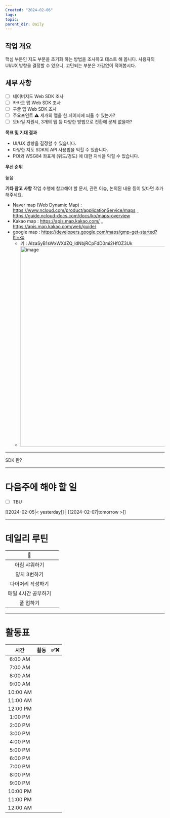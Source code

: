 ```yaml
---
Created: "2024-02-06"
tags: 
topic: 
parent_dir: Daily
---
```


## 작업 개요
<!-- 작업에 대한 간략한 개요를 설명해주세요. 이 작업이 왜 필요한지와 기대하는 결과를 포함해주세요. -->

핵심 부분인 지도 부분을 초기화 하는 방법을 조사하고 테스트 해 봅니다.
사용자의 UI/UX 방향을 결정할 수 있으니, 고민되는 부분은 가감없이 적어봅시다.

## 세부 사항
<!-- 세부적으로 수행해야 할 작업 목록을 나열해주세요. -->
- [ ] 네이버지도 Web SDK 조사
- [ ] 카카오 맵 Web SDK 조사
- [ ] 구글 맵 Web SDK 조사
- [ ] 주요포인트 ⚠️ 세개의 맵을 한 페이지에 띄울 수 있는가?
- [ ] 모바일 지원시, 3개의 탭 등 다양한 방법으로 전환에 문제 없을까?

**목표 및 기대 결과**
<!-- 이 작업을 통해 달성하고자 하는 구체적인 목표와 기대 결과를 기술해주세요. -->

- UI/UX 방향을 결정할 수 있습니다.
- 다양한 지도 SDK의 API 사용법을 익힐 수 있습니다.
- POI와 WSG84 좌표계 (위도/경도) 에 대한 지식을 익힐 수 있습니다.

**우선 순위**
<!-- 이 작업의 우선 순위를 설정해주세요 (낮음, 중간, 높음). -->
높음

**기타 참고 사항**
작업 수행에 참고해야 할 문서, 관련 이슈, 논의된 내용 등이 있다면 추가해주세요.

- Naver map (Web Dynamic Map) : https://www.ncloud.com/product/applicationService/maps _ https://guide.ncloud-docs.com/docs/ko/maps-overview
- Kakao map : https://apis.map.kakao.com/ _ https://apis.map.kakao.com/web/guide/
- google map : https://developers.google.com/maps/gmp-get-started?hl=ko
  - 키 : AIzaSyB1sWxWXdZQ_ldNbjRCpFdD0mi2HfOZ3Uk
  - <img width="631" alt="image" src="https://github.com/happy-tool/neokorea-map/assets/158453908/987883ca-9e2e-4232-9fbd-6fe0a5b0e336">

-----
SDK 란? 
















----
# 다음주에 해야 할 일
- [ ] TBU 
  
[[2024-02-05|< yesterday]] | [[2024-02-07|tomorrow >]]  
  
---  
# 데일리 루틴
|         🐣          |     |
|:-------------------:|:---:|
|    아침 샤워하기    |     |
|    양치 3번하기     |     |
|  다이어리 작성하기  |     |
| 매일 4시간 공부하기 |     |
|      풀 업하기      |     |

----
# 활동표
|   시간   | 활동 | ✅❌ |
|:--------:|:----:| ---- |
| 6:00 AM  |      |      |
| 7:00 AM  |      |      |
| 8:00 AM  |      |      |
| 9:00 AM  |      |      |
| 10:00 AM |      |      |
| 11:00 AM |      |      |
| 12:00 PM |      |      |
| 1:00 PM  |      |      |
| 2:00 PM  |      |      |
| 3:00 PM  |      |      |
| 4:00 PM  |      |      |
| 5:00 PM  |      |      |
| 6:00 PM  |      |      |
| 7:00 PM  |      |      |
| 8:00 PM  |      |      |
| 9:00 PM  |      |      |
| 10:00 PM |      |      |
| 11:00 PM |      |      |
| 12:00 AM |      |      |
